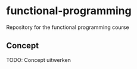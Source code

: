 # functional-programming 
Repository for the functional programming course

## Concept
TODO: Concept uitwerken
